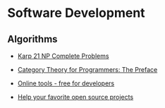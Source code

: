 # Software Development

## Algorithms
- [Karp 21 NP Complete Problems](http://en.wikipedia.org/wiki/Karp%27s_21_NP-complete_problems)
- [Category Theory for Programmers: The Preface](http://bartoszmilewski.com/2014/10/28/category-theory-for-programmers-the-preface/)

- [Online tools - free for developers](https://github.com/ripienaar/free-for-dev)
- [Help your favorite open source projects](http://www.codetriage.com/)
